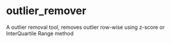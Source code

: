 # outlier_remover
A outlier removal tool, removes outlier row-wise using z-score or InterQuartile Range method
